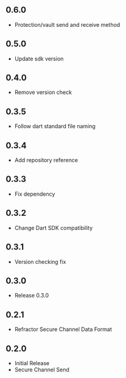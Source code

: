 ## 0.6.0

- Protection/vault send and receive method

## 0.5.0

- Update sdk version

## 0.4.0

- Remove version check

## 0.3.5

- Follow dart standard file naming

## 0.3.4

- Add repository reference

## 0.3.3

- Fix dependency

## 0.3.2

- Change Dart SDK compatibility

## 0.3.1

- Version checking fix

## 0.3.0

- Release 0.3.0

## 0.2.1

- Refractor Secure Channel Data Format

## 0.2.0

- Initial Release
- Secure Channel Send
